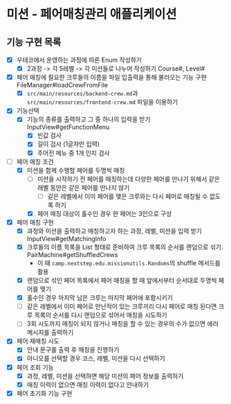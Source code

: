 # 미션 - 페어매칭관리 애플리케이션

## 기능 구현 목록

- [x] 우테코에서 운영하는 과정에 따른 Enum 작성하기
    - [x] 2과정 -> 각 5레벨 -> 각 미션들로 나누어 작성하기 Course#, Level#
- [x] 페어 매칭에 필요한 크루들의 이름을 파일 입출력을 통해 불러오는 기능 구현 FileManager#loadCrewFromFile
    - [x] `src/main/resources/backend-crew.md`과 `src/main/resources/frontend-crew.md` 파일을 이용하기
- [x] 기능선택
    - [x] 기능의 종류를 출력하고 그 중 하나의 입력을 받기 InputView#getFunctionMenu
        - [x] 빈값 검사
        - [x] 길이 검사 (1글자만 입력)
        - [x] 주어진 메뉴 중 1개 인지 검사
- [ ] 페어 매칭 조건
    - [x] 미션을 함께 수행할 페어를 두명씩 매칭
        - [ ] 미션을 시작하기 전 페어를 매칭하는데 다양한 페어를 만나기 위해서 같은 레벨 동안은 같은 페어를 만나지 않기
            - [ ] 같은 레벨에서 이미 페어를 맺은 크루와는 다시 페어로 매칭될 수 없도록 하기
        - [x] 페어 매칭 대상이 홀수인 경우 한 페어는 3인으로 구성
- [x] 페어 매칭 구현
    - [x] 과정와 미션을 출력하고 매칭하고자 하는 과정, 레벨, 미션을 입력 받기 InputView#getMatchingInfo
    - [x] 크루들의 이름 목록을 List<String> 형태로 준비하여 크루 목록의 순서를 랜덤으로 섞기. PairMachine#getShuffledCrews
        - 이 때 `camp.nextstep.edu.missionutils.Randoms`의 shuffle 메서드를 활용
    - [x] 랜덤으로 섞인 페어 목록에서 페어 매칭을 할 때 앞에서부터 순서대로 두명씩 페어를 맺기
    - [x] 홀수인 경우 마지막 남은 크루는 마지막 페어에 포함시키기
    - [ ] 같은 레벨에서 이미 페어로 만난적이 있는 크루끼리 다시 페어로 매칭 된다면 크루 목록의 순서를 다시 랜덤으로 섞어서 매칭을 시도하기
    - [ ] 3회 시도까지 매칭이 되지 않거나 매칭을 할 수 있는 경우의 수가 없으면 에러 메시지를 출력하기
- [x] 페어 재매칭 시도
    - [x] 안내 문구를 출력 후 매칭을 진행하기
    - [x] 아니오를 선택할 경우 코스, 레벨, 미션을 다시 선택하기
- [x] 페어 조회 기능
    - [x] 과정, 레벨, 미션을 선택하면 해당 미션의 페어 정보를 출력하기
    - [x] 매칭 이력이 없으면 매칭 이력이 없다고 안내하기
- [x] 페어 초기화 기능 구현
